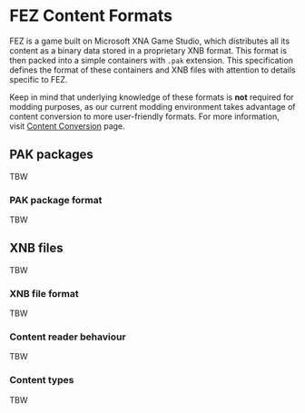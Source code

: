 # FEZ Content Formats

FEZ is a game built on Microsoft XNA Game Studio, which distributes all its content as a binary data stored in a proprietary XNB format. This format is then packed into a simple containers with `.pak` extension. This specification defines the format of these containers and XNB files with attention to details specific to FEZ.

Keep in mind that underlying knowledge of these formats is **not** required for modding purposes, as our current modding environment takes advantage of content conversion to more user-friendly formats. For more information, visit [Content Conversion](/Content%20Conversion.md) page.

## PAK packages

TBW

### PAK package format

TBW

## XNB files

TBW

### XNB file format

TBW

### Content reader behaviour

TBW

### Content types

TBW